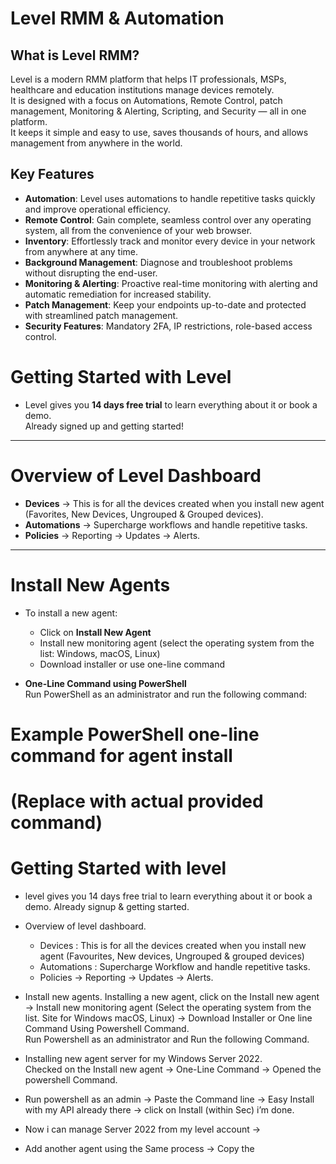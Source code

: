 # Level RMM & Automation

## What is Level RMM?
Level is a modern RMM platform that helps IT professionals, MSPs, healthcare and education institutions manage devices remotely.  
It is designed with a focus on Automations, Remote Control, patch management, Monitoring & Alerting, Scripting, and Security — all in one platform.  
It keeps it simple and easy to use, saves thousands of hours, and allows management from anywhere in the world.

## Key Features
- **Automation**: Level uses automations to handle repetitive tasks quickly and improve operational efficiency.  
- **Remote Control**: Gain complete, seamless control over any operating system, all from the convenience of your web browser.  
- **Inventory**: Effortlessly track and monitor every device in your network from anywhere at any time.  
- **Background Management**: Diagnose and troubleshoot problems without disrupting the end-user.  
- **Monitoring & Alerting**: Proactive real-time monitoring with alerting and automatic remediation for increased stability.  
- **Patch Management**: Keep your endpoints up-to-date and protected with streamlined patch management.  
- **Security Features**: Mandatory 2FA, IP restrictions, role-based access control.  
# Getting Started with Level

* Level gives you **14 days free trial** to learn everything about it or book a demo.  
  Already signed up and getting started!
---
# Overview of Level Dashboard

- **Devices** → This is for all the devices created when you install new agent (Favorites, New Devices, Ungrouped & Grouped devices).  
- **Automations** → Supercharge workflows and handle repetitive tasks.  
- **Policies** → Reporting → Updates → Alerts.
---
# Install New Agents

* To install a new agent:
  - Click on **Install New Agent**
  - Install new monitoring agent (select the operating system from the list: Windows, macOS, Linux)
  - Download installer or use one-line command

* **One-Line Command using PowerShell**  
  Run PowerShell as an administrator and run the following command:

# Example PowerShell one-line command for agent install
# (Replace with actual provided command)
# Getting Started with level

* level gives you 14 days free trial to learn everything about it or book a demo. Already signup & getting started.

* Overview of level dashboard.
  - Devices : This is for all the devices created when you install new agent (Favourites, New devices, Ungrouped & grouped devices)
  - Automations : Supercharge Workflow and handle repetitive tasks.
  - Policies -> Reporting -> Updates -> Alerts.

* Install new agents.
  Installing a new agent, click on the Install new agent -> Install new monitoring agent (Select the operating system from the list. Site for Windows macOS, Linux) -> Download Installer or One line Command Using Powershell Command.  
  Run Powershell as an administrator and Run the following Command.

* Installing new agent server for my Windows Server 2022.  
  Checked on the Install new agent -> One-Line Command -> Opened the powershell Command.  

* Run powershell as an admin -> Paste the Command line -> Easy Install with my API already there -> click on Install (within Sec) i’m done.  

* Now i can manage Server 2022 from my level account ->  

* Add another agent using the Same process -> Copy the
